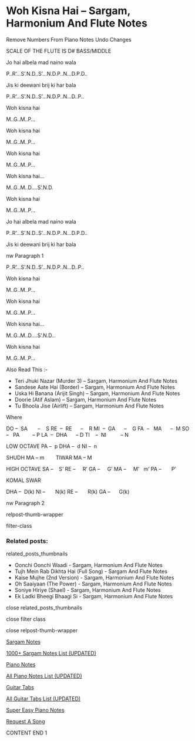 
# Woh Kisna Hai – Sargam, Harmonium And Flute Notes

Remove Numbers From Piano Notes
Undo Changes

SCALE OF THE FLUTE IS D# BASS/MIDDLE

Jo hai albela mad naino wala

P..R’…S’.N.D..S’…N.D.P..N…D.P.D..

Jis ki deewani brij ki har bala

P..R’…S’.N.D..S’…N.D.P..N…D..P..

Woh kisna hai

M..G..M..P…

Woh kisna hai

M..G..M..P…

Woh kisna hai

M..G..M..P…

Woh kisna hai…

M..G..M..D….S’.N.D.

Woh kisna hai

M..G..M..P…

Jo hai albela mad naino wala

P..R’…S’.N.D..S’…N.D.P..N…D.P.D..

Jis ki deewani brij ki har bala

nw Paragraph 1

P..R’…S’.N.D..S’…N.D.P..N…D..P..

Woh kisna hai

M..G..M..P…

Woh kisna hai

M..G..M..P…

Woh kisna hai…

M..G..M..D….S’.N.D..

Woh kisna hai

M..G..M..P…

Also Read This :-

* Teri Jhuki Nazar (Murder 3) – Sargam, Harmonium And Flute Notes
* Sandese Aate Hai (Border) – Sargam, Harmonium And Flute Notes
* Uska Hi Banana (Arijit Singh) – Sargam, Harmonium And Flute Notes
* Doorie (Atif Aslam) – Sargam, Harmonium And Flute Notes
* Tu Bhoola Jise (Airlift) – Sargam, Harmonium And Flute Notes

Where

DO –  SA       –    S
RE  –  RE      –    R
MI  –  GA      –    G
FA  –   MA      –  M
SO  –   PA         – P
LA  –  DHA      – D
TI    –  NI          – N

LOW OCTAVE
PA –  p
DHA –  d
NI –  n

SHUDH MA – m        TIWAR MA – M

HIGH OCTAVE
SA –    S’
RE –     R’
GA –     G’
MA –     M’   m’
PA –       P’

KOMAL SWAR

DHA –  D(k)
NI –       N(k)
RE –       R(k)
GA –      G(k)

nw Paragraph 2

relpost-thumb-wrapper

filter-class

### Related posts:

related_posts_thumbnails

* Oonchi Oonchi Waadi - Sargam, Harmonium And Flute Notes
* Tujh Mein Rab Dikhta Hai (Full Song) - Sargam And Flute Notes
* Kaise Mujhe (2nd Version) - Sargam, Harmonium And Flute Notes
* Oh Saaiyaan (The Power) - Sargam, Harmonium And Flute Notes
* Soniye Hiriye (Shael) - Sargam, Harmonium And Flute Notes
* Ek Ladki Bheegi Bhaagi Si - Sargam, Harmonium And Flute Notes

close related_posts_thumbnails

close filter class

close relpost-thumb-wrapper

[Sargam Notes](https://www.notationsworld.com/sargam-notes.html)

[1000+ Sargam Notes List (UPDATED)](https://www.notationsworld.com/all-songs-list-sargam-notes.html)

[Piano Notes](https://www.notationsworld.com/piano-notes.html)

[All Piano Notes List (UPDATED)](https://www.notationsworld.com/all-songs-list-piano-notes.html)

[Guitar Tabs](https://www.notationsworld.com/guitar-tabs.html)

[All Guitar Tabs List (UPDATED)](https://www.notationsworld.com/all-songs-list-guitar-tabs.html)

[Super Easy Piano Notes](https://studywall.in/)

[Request A Song](https://www.notationsworld.com/request-a-song.html)

CONTENT END 1

